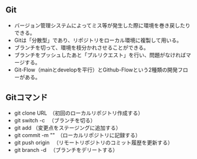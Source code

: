 ## Git　

- バージョン管理システムによってミス等が発生した際に環境を巻き戻したりできる。
- Gitは「分散型」であり、リポジトリをローカル環境に複製して用いる。
- ブランチを切って、環境を枝分かれさせることができる。
- ブランチをプッシュしたあと「プルリクエスト」を行い、問題がなければマージする。
- Git-Flow（mainとdevelopを平行）とGithub-Flowという2種類の開発フローがある。

## Gitコマンド

- git clone URL　（初回のローカルリポジトリ作成する）
- git switch -c 　（ブランチを切る）
- git add  （変更点をステージングに追加する）
- git commit -m ""　（ローカルリポジトリに記録する）
- git push origin 　（リモートリポジトリのコミット履歴を更新する）
- git branch -d 　（ブランチをデリートする）